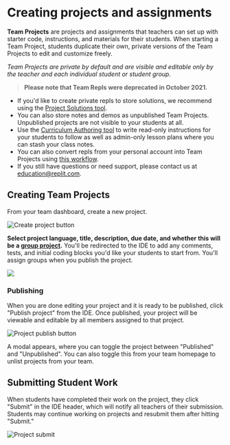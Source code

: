 # Creating projects and assignments

**Team Projects** are projects and assignments that teachers can set up with starter code, instructions, and materials for their students. When starting a Team Project, students duplicate their own, private versions of the Team Projects to edit and customize freely.

*Team Projects are private by default and are visible and editable only by the teacher and each individual student or student group.* 

>**Please note that Team Repls were deprecated in October 2021.**
* If you'd like to create private repls to store solutions, we recommend using the [Project Solutions tool](/teams-edu/project-solutions).
* You can also store notes and demos as unpublished Team Projects. Unpublished projects are not visible to your students at all.
* Use the [Curriculum Authoring tool](/teams-edu/lesson-authoring) to write read-only instructions for your students to follow as well as admin-only lesson plans where you can stash your class notes.
* You can also convert repls from your personal account into Team Projects using [this workflow](/teams-edu/repls-to-team-projects).
* If you still have questions or need support, please contact us at [education@replit.com](mailto:education@replit.com).

## Creating Team Projects
From your team dashboard, create a new project.

![Create project button](/images/teamsForEducation/project-create-button.png)

**Select project language, title, description, due date, and whether this will be a [group project](/teams-edu/group-projects).** You'll be redirected to the IDE to add any comments, tests, and initial coding blocks you'd like your students to start from. You'll assign groups when you publish the project. 

<img style="max-width: 600px" src="/images/teamsForEducation/project-create.png" />

### Publishing

When you are done editing your project and it is ready to be published, click "Publish project" from the IDE. Once published, your project will be viewable and editable by all members assigned to that project. 

![Project publish button](/images/teamsForEducation/project-publish-button.png)

A modal appears, where you can toggle the project between "Published" and "Unpublished". You can also toggle this from your team homepage to unlist projects from your team.

## Submitting Student Work 

When students have completed their work on the project, they click "Submit" in the IDE header, which will notify all teachers of their submission. Students may continue working on projects and resubmit them after hitting "Submit." 

![Project submit](/images/teamsForEducation/project-submit.png)


